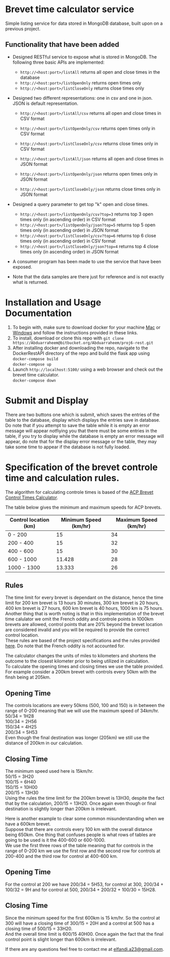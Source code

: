 # Brevet time calculator service

Simple listing service for data stored in MongoDB database, built upon on a previous project.  

## Functionality that have been added

* Designed RESTful service to expose what is stored in MongoDB. The following three basic APIs are implemented:
    * `http://<host:port>/listAll`  returns all open and close times in the database
    * `http://<host:port>/listOpenOnly` returns open times only
    * `http://<host:port>/listCloseOnly` returns close times only

* Designed two different representations: one in csv and one in json. JSON is default representation. 
    * `http://<host:port>/listAll/csv` returns all open and close times in CSV format
    * `http://<host:port>/listOpenOnly/csv` returns open times only in CSV format
    * `http://<host:port>/listCloseOnly/csv` returns close times only in CSV format

    * `http://<host:port>/listAll/json` returns all open and close times in JSON format
    * `http://<host:port>/listOpenOnly/json` returns open times only in JSON format
    * `http://<host:port>/listCloseOnly/json` returns close times only in JSON format

* Designed a query parameter to get top "k" open and close times.
    * `http://<host:port>/listOpenOnly/csv?top=3` returns top 3 open times only (in ascending order) in CSV format 
    * `http://<host:port>/listOpenOnly/json?top=5` returns top 5 open times only (in ascending order) in JSON format
    * `http://<host:port>/listCloseOnly/csv?top=6` returns top 6 close times only (in ascending order) in CSV format
    * `http://<host:port>/listCloseOnly/json?top=4` returns top 4 close times only (in ascending order) in JSON format
   
* A consumer program has been made to use the service that have been exposed.
* Note that the data samples are there just for reference and is not exactly what is returned.


# Installation and Usage Documentation
1. To begin with, make sure to download docker for your machine [Mac](https://docs.docker.com/docker-for-mac/install/) or [Windows](https://docs.docker.com/docker-for-windows/install/#download-docker-for-windows) and follow the instructions provided in these links.
2. To install, download or clone this repo with `git clone https://Abduarraheem@bitbucket.org/Abduarraheem/proj6-rest.git`  
3. After installing docker and downloading the repo, navigate to the DockerRestAPI directory of the repo and build the flask app using  
`docker-compose build`  
`docker-compose up`
4. Launch `http://localhost:5100/` using a web browser and check out the brevet time calculator.  
`docker-compose down`  

# Submit and Display
There are two buttons one which is submit, which saves the entries of the table to the database, display which displays the entries save in database. Do note that if you attempt to save the table while it is empty an error message will appear notfiying you that there must be some entries in the table, if you try to display while the database is empty an error message will appear, do note that for the display error message or the table, they may take some time to appear if the database is not fully loaded.   
# Specification of the brevet controle time and calculation rules.
The algorithm for calculating controle times is based of the [ACP Brevet Control Times Calculator](https://rusa.org/pages/acp-brevet-control-times-calculator).

The table below gives the minimum and maximum speeds for ACP brevets.

| Control location (km) | Minimum Speed (km/hr) | Maximum Speed (km/hr) | 
| ----------- | ----------- | ----------- |
| 0 - 200     | 15       	| 34
| 200 - 400   | 15       	| 32
| 400 - 600   | 15       	| 30
| 600 - 1000  | 11.428     	| 28
| 1000 - 1300 | 13.333      | 26 


## Rules 
The time limit for every brevet is dependant on the distance, hence the time limit for 200 km brevet is 13 hours 30 minutes, 300 km brevet is 20 hours, 
400 km brevet is 27 hours, 600 km brevet is 40 hours, 1000 km is 75 hours.  
Another thing that is worth noting is that in this implementation of the brevet time calulator we omit the French oddity and controle points in 1000km brevets are allowed, 
control points that are 20% beyond the brevet location are considered invalid and you will be required to provide the correct control location.   
These rules are based of the project specifications and the rules provided [here](https://rusa.org/pages/rulesForRiders). Do note that the French oddity is not accounted for.  
  
The calculator changes the units of miles to kilometers and shortens the outcome to the closest kilometer prior to being utilized in calculation.  
To calculate the opening times and closing times we use the table provided.  
For example consider a 200km brevet with controls every 50km with the finsh being at 205km.  
## Opening Time
The controls locations are every 50kms (500, 100 and 150) is in between the range of 0-200 meaning that we will use the maximum speed of 34km/hr.  
50/34 = 1H28  
100/34 = 2H56  
150/34 = 4H25  
200/34 = 5H53  
Even though the final destination was longer (205km) we still use the distance of 200km in our calculation.  
## Closing Time
The minimum speed used here is 15km/hr.  
50/15 = 3H20  
100/15 = 6H40  
150/15 = 10H00  
200/15 = 13H30  
Using the rules the time limit for the 200km brevet is 13H30, despite the fact that by the calculation, 200/15 = 13H20. Once again even though or final destination is slightly longer than 200km is irrelevant.  

Here is another example to clear some common misunderstanding when we have a 600km brevet.  
Suppose that there are controls every 100 km with the overall distance being 650km.
One thing that confuses people is what rows of tables are going to be used is it the 400-600 or 600-1000.  
We use the first three rows of the table meaning that for controls in the range of 0-200 km we use the first row and the second row for controls at 200-400 and the third row for control at 400-600 km.  
## Opening Time
For the control at 200 we have 200/34 = 5H53, for control at 300, 200/34 + 100/32 = 9H and for control at 500, 200/34 + 200/32 + 100/30 = 15H28.
## Closing Time
Since the minimum speed for the first 600km is 15 km/hr. So the control at 300 will have a closing time of 300/15 = 20H and a control at 500 has a closing time of 500/15 = 33H20.  
And the overall time limit is 600/15 40H00. Once again the fact that the final control point is slight longer than 600km is irrelevant.   

If there are any questions feel free to contact me at elfandi.a23@gmail.com.

